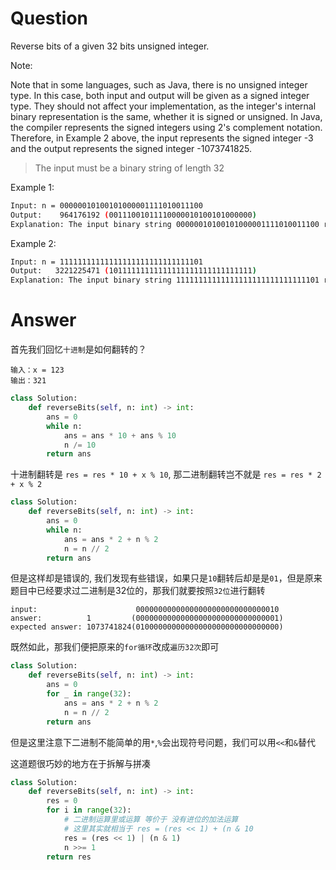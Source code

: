 # Question
Reverse bits of a given 32 bits unsigned integer.

Note:

Note that in some languages, such as Java, there is no unsigned integer type. In this case, both input and output will be given as a signed integer type. They should not affect your implementation, as the integer's internal binary representation is the same, whether it is signed or unsigned.
In Java, the compiler represents the signed integers using 2's complement notation. Therefore, in Example 2 above, the input represents the signed integer -3 and the output represents the signed integer -1073741825.

> The input must be a binary string of length 32

Example 1:
```bash
Input: n = 00000010100101000001111010011100
Output:    964176192 (00111001011110000010100101000000)
Explanation: The input binary string 00000010100101000001111010011100 represents the unsigned integer 43261596, so return 964176192 which its binary representation is 00111001011110000010100101000000.
```

Example 2:
```bash
Input: n = 11111111111111111111111111111101
Output:   3221225471 (10111111111111111111111111111111)
Explanation: The input binary string 11111111111111111111111111111101 represents the unsigned integer 4294967293, so return 3221225471 which its binary representation is 10111111111111111111111111111111.
```

# Answer
首先我们回忆`十进制`是如何翻转的？
```
输入：x = 123
输出：321
```
```python
class Solution:
    def reverseBits(self, n: int) -> int:
        ans = 0
        while n:
            ans = ans * 10 + ans % 10
            n /= 10
        return ans
```
十进制翻转是 `res = res * 10 + x % 10`, 那二进制翻转岂不就是 `res = res * 2 + x % 2`
```python
class Solution:
    def reverseBits(self, n: int) -> int:
        ans = 0
        while n:
            ans = ans * 2 + n % 2
            n = n // 2
        return ans
```
但是这样却是错误的, 我们发现有些错误，如果只是`10`翻转后却是是`01`，但是原来题目中已经要求过二进制是32位的，那我们就要按照`32位`进行翻转
```
input:                      00000000000000000000000000000010
answer:          1         (00000000000000000000000000000001)
expected answer: 1073741824(01000000000000000000000000000000)
```
既然如此，那我们便把原来的`for循环`改成`遍历32次`即可
```python
class Solution:
    def reverseBits(self, n: int) -> int:
        ans = 0
        for _ in range(32):
            ans = ans * 2 + n % 2
            n = n // 2
        return ans
```
但是这里注意下二进制不能简单的用`*`,`%`会出现符号问题，我们可以用`<<`和`&`替代 

这道题很巧妙的地方在于拆解与拼凑
```python
class Solution:
    def reverseBits(self, n: int) -> int:
        res = 0
        for i in range(32):
            # 二进制运算里或运算 等价于 没有进位的加法运算
            # 这里其实就相当于 res = (res << 1) + (n & 10
            res = (res << 1) | (n & 1) 
            n >>= 1
        return res
```
